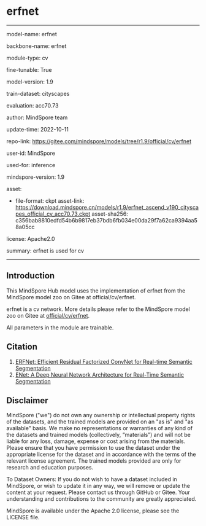 # erfnet

---

model-name: erfnet

backbone-name: erfnet

module-type: cv

fine-tunable: True

model-version: 1.9

train-dataset: cityscapes

evaluation: acc70.73

author: MindSpore team

update-time: 2022-10-11

repo-link: <https://gitee.com/mindspore/models/tree/r1.9/official/cv/erfnet>

user-id: MindSpore

used-for: inference

mindspore-version: 1.9

asset:

-
    file-format: ckpt
    asset-link: <https://download.mindspore.cn/models/r1.9/erfnet_ascend_v190_cityscapes_official_cv_acc70.73.ckpt>
    asset-sha256: c356bab8810edfd54b6b9817eb37bdb6fb034e00da29f7a62ca9394aa58a05cc

license: Apache2.0

summary: erfnet is used for cv

---

## Introduction

This MindSpore Hub model uses the implementation of erfnet from the MindSpore model zoo on Gitee at official/cv/erfnet.

erfnet is a cv network. More details please refer to the MindSpore model zoo on Gitee at [official/cv/erfnet](https://gitee.com/mindspore/models/blob/r1.9/official/cv/erfnet/README_CN.md).

All parameters in the module are trainable.

## Citation

1. [ERFNet: Efficient Residual Factorized ConvNet for Real-time Semantic Segmentation](http://www.robesafe.uah.es/personal/eduardo.romera/pdfs/Romera17tits.pdf)
2. [ENet: A Deep Neural Network Architecture for Real-Time Semantic Segmentation](https://arxiv.org/pdf/1606.02147.pdf)

## Disclaimer

MindSpore ("we") do not own any ownership or intellectual property rights of the datasets, and the trained models are provided on an "as is" and "as available" basis. We make no representations or warranties of any kind of the datasets and trained models (collectively, “materials”) and will not be liable for any loss, damage, expense or cost arising from the materials. Please ensure that you have permission to use the dataset under the appropriate license for the dataset and in accordance with the terms of the relevant license agreement. The trained models provided are only for research and education purposes.

To Dataset Owners: If you do not wish to have a dataset included in MindSpore, or wish to update it in any way, we will remove or update the content at your request. Please contact us through GitHub or Gitee. Your understanding and contributions to the community are greatly appreciated.

MindSpore is available under the Apache 2.0 license, please see the LICENSE file.
